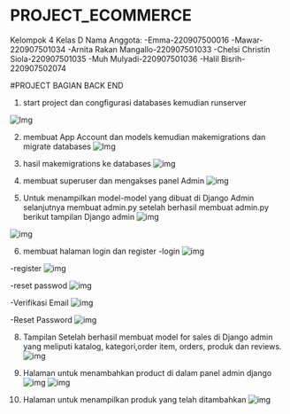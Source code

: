 # PROJECT_ECOMMERCE 

Kelompok 4 Kelas D
Nama Anggota:
-Emma-220907500016
-Mawar-220907501034
-Arnita Rakan Mangallo-220907501033
-Chelsi Christin Siola-220907501035
-Muh Mulyadi-220907501036
-Halil Bisrih-220907502074

#PROJECT BAGIAN BACK END

1. start project dan congfigurasi databases kemudian runserver

![Img](SS%20ECOMEERCE/1.png)

2. membuat App Account dan models kemudian makemigrations dan migrate databases 
![Img](SS%20ECOMEERCE/2.png)

3. hasil makemigrations ke databases 
![img](SS%20ECOMEERCE/3.png)

4. membuat superuser dan mengakses panel Admin
![img](SS%20ECOMEERCE/4.png)

5. Untuk menampilkan model-model yang dibuat di Django Admin selanjutnya membuat admin.py setelah berhasil membuat admin.py berikut tampilan Django admin
![img](SS%20ECOMEERCE/5.png)

![img](SS%20ECOMEERCE/6.png)

6. membuat halaman login dan register
-login
![img](SS%20ECOMEERCE/7.png)

-register
![img](SS%20ECOMEERCE/8.png)

-reset passwod
![img](SS%20ECOMEERCE/9.png)

-Verifikasi Email
![img](SS%20ECOMEERCE/10.png)

-Reset Password
![img](SS%20ECOMEERCE/11.png)


8. Tampilan Setelah berhasil membuat model for sales di Django admin yang meliputi katalog, kategori,order item, orders, produk dan reviews.
   ![img](SS%20ECOMEERCE/12.png)
9. Halaman untuk menambahkan product di dalam panel admin django
   ![img](SS%20ECOMEERCE/13.png)
   ![img](SS%20ECOMEERCE/14.png)

10. Halaman untuk menampilkan produk yang telah ditambahkan
     ![img](SS%20ECOMEERCE/15.png)
